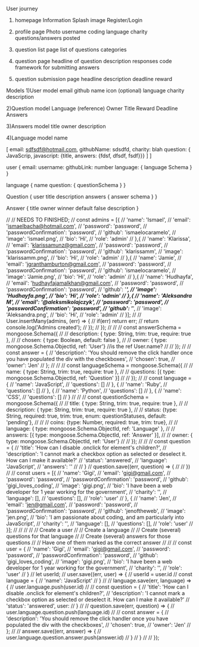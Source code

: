 User journey

1) homepage
Information
Splash image
Register/Login

2) profile page
Photo
username
coding language
charity
questions/answers posted

3) question list page
list of questions
categories

4) question page
headline of question
description
responses
  code framework for submitting answers

5) question submission page
headline
description
deadline
reward

Models
1)User model
email
github name
icon (optional)
language
charity
description

2)Question model
Language (reference)
Owner
Title
Reward
Deadline
Answers

3)Answers model
title
owner
description

4)Language model
name

 [
  email: sdfsdf@hotmail.com,
  githubName: sdsdfd,
  charity: blah
    question: { JavaScrip, javascript: {title, answers: {fdsf, dfsdf, fsdf}}}
      ]
    ]

user {
  email:
  username:
  githubLink:
  number
  language: { language Schema }
}

language {
  name
  question: { questionSchema }
}

Question {
  user
  title
  description
  answers { answer schema }
}

Answer {
  title
  owner
  winner default false
  description
}


//  // NEEDS TO FINISHED;
//   const admins = [{
//     'name': 'Ismael',
//     'email': 'ismaelbacha@hotmail.com',
//     'password': 'password',
//     'passwordConfirmation': 'password',
//     'github': 'ismaelocaramelo',
//     'image': 'ismael.png',
//     'bio': 'Hi',
//     'role': 'admin'
//   },{
//     'name': 'Klarissa',
//     'email': 'klarissamunz@gmail.com',
//     'password': 'password',
//     'passwordConfirmation': 'password',
//     'github': 'klarissamm',
//     'image': 'klarissamm.png',
//     'bio': 'Hi',
//     'role': 'admin'
//   },{
//     'name': 'Jamie',
//     'email': 'jgranthamburton@gmail.com',
//     'password': 'password',
//     'passwordConfirmation': 'password',
//     'github': 'ismaelocaramelo',
//     'image': 'Jamie.png',
//     'bio': 'Hi',
//     'role': 'admin'
//   },{
//     'name': 'Hudhayfa',
//     'email': 'hudhayfajamalkhan@gmail.com',
//     'password': 'password',
//     'passwordConfirmation': 'password',
//     'github': '*******',
//     'image': 'Hudhayfa.png',
//     'bio': 'Hi',
//     'role': 'admin'
//   },{
//     'name': 'Aleksandra M',
//     'email': '@aleksmikolajczyk',
//     'password': 'password',
//     'passwordConfirmation': 'password',
//     'github': '*******',
//     'image': 'Aleksandra.png',
//     'bio': 'Hi',
//     'role': 'admin'
//   }];
//
//   User.insertMany(admins, (err) => {
//     if(err) return err;
//     return console.log('Admins created');
//   });
// });
//
// // const answerSchema = mongoose.Schema({
// //   description: { type: String, trim: true, require: true },
// //   chosen: { type: Boolean, default: false },
// //   owner: { type: mongoose.Schema.ObjectId, ref: 'User'} //is the ref User.name?
// // });
//
// const answer = {
//   'description': 'You should remove the click handler once you have populated the div with the checkboxes',
//   'chosen': true,
//   'owner': 'Jen'
// };
//
// // const languageSchema = mongoose.Schema({
// //   name: { type: String, trim: true, require: true },
// //   questions: [{ type: mongoose.Schema.ObjectId, ref: 'Question' }]
// // });
//
// const language = {
//   'name': 'JavaScript',
//   'questions': []
// }, {
//   'name': 'Ruby',
//   'questions': []
// }, {
//   'name': 'Python',
//   'questions': []
// }, {
//   'name': 'CSS',
//   'questions': []
// }
//
// // const questionSchema = mongoose.Schema({
// //   title: { type: String, trim: true, require: true },
// //   description: { type: String, trim: true, require: true },
// //   status: {type: String, required: true, trim: true, enum: questionStatuses, default: 'pending'},
// //   // coins: {type: Number, required: true, trim: true},
// //   language: { type: mongoose.Schema.ObjectId, ref: 'Language' },
// //   answers: [{ type: mongoose.Schema.ObjectId, ref: 'Answer' }],
// //   owner: { type: mongoose.Schema.ObjectId, ref: 'User'}
// // });
//
//
// const question = {
//   'title': 'How can I disable .onclick for element\'s children?',
//   'description': 'I cannot mark a checkbox option as selected or deselect it. How can I make it available?'
//   'status': 'answered',
//   'language': 'JavaScript',
//   'answers': ''
//
// }
// question.save((err, question) => {
//
// })
//
// const users = [{
//   'name': 'Gigi',
//   'email': 'gigi@gmail.com',
//   'password': 'password',
//   'passwordConfirmation': 'password',
//   'github': 'gigi_loves_coding',
//   'image': 'gigi.png',
//   'bio': 'I have been a web developer for 1 year working for the government',
//   'charity': '',
//   'language': [],
//   'questions': [],
//   'role': 'user'
// }, {
//   'name': 'Jen',
//   'email': 'jen@gmail.com',
//   'password': 'password',
//   'passwordConfirmation': 'password',
//   'github': 'jenoftheweb',
//   'image': 'jen.png',
//   'bio': 'I am passionate about coding, and am particularly into JavaScript',
//   'charity': '',
//   'language': [],
//   'questions': [],
//   'role': 'user'
// }];
//
//
//
// // Create a user
// // Create a language
// // Create (several) questions for that language
// // Create (several) answers for those questions
// // Have one of them marked as the correct answer
//
//
// const user = {
//   'name': 'Gigi',
//   'email': 'gigi@gmail.com',
//   'password': 'password',
//   'passwordConfirmation': 'password',
//   'github': 'gigi_loves_coding',
//   'image': 'gigi.png',
//   'bio': 'I have been a web developer for 1 year working for the government',
//   'charity': '',
//   'role': 'user'
// }
//
let userId;
// user.save((err, user) => {
// userId = user.id
//   const language = {
//     'name': 'JavaScript'
//   }
//
//   language.save(err, language) => {
//     user.language.push(user.id)
//
//     const question = {
//       'title': 'How can I disable .onclick for element\'s children?',
//       'description': 'I cannot mark a checkbox option as selected or deselect it. How can I make it available?'
//       'status': 'answered',
user: 
//     }
//
//     question.save(err, question) => {
//       user.language.question.push(language.id)
//
//       const answer = {
//         'description': 'You should remove the click handler once you have populated the div with the checkboxes',
//         'chosen': true,
//         'owner': 'Jen'
//       };
//
//       answer.save((err, answer) => {
//         user.language.question.answer.push(answer.id)
//     }
//   }
//
// });
